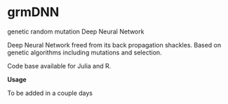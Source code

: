 # grmDNN
genetic random mutation Deep Neural Network

Deep Neural Network freed from its back propagation shackles.
Based on genetic algorithms including mutations and selection.

Code base available for Julia and R.

**Usage**

To be added in a couple days
